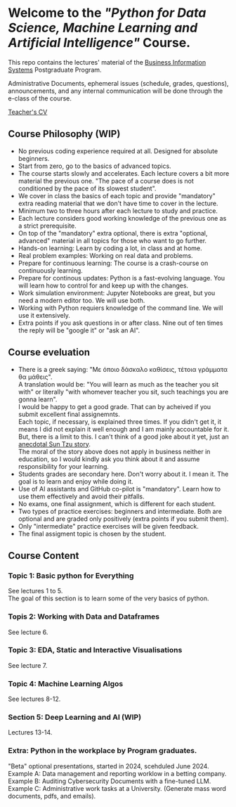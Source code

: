 # Welcome to the *"Python for Data Science, Machine Learning and Artificial Intelligence"* Course.  
This repo contains the lectures' material of the [Business Information Systems](https://bis-analytics.econ.uoa.gr/) Postgraduate Program.  

Administrative Documents, ephemeral issues (schedule, grades, questions), announcements, and any internal communication will be done through the e-class of the course.   

[Teacher's CV](https://bis-analytics.econ.uoa.gr/fileadmin/depts/econ.uoa.gr/bis-analytics/uploads/argyriou_cv_nov_23_gr.pdf)    


## Course Philosophy (WIP)
* No previous coding experience required at all. Designed for absolute beginners.
* Start from zero, go to the basics of advanced topics.  
* The course starts slowly and accelerates. Each lecture covers a bit more material the previous one. "The pace of a course does is not conditioned by the pace of its slowest student".
* We cover in class the basics of each topic and provide "mandatory" extra reading material that we don't have time to cover in the lecture.
* Minimum two to three hours after each lecture to study and practice.  
* Each lecture considers good working knowledge of the previous one as a strict prerequisite. 
* On top of the "mandatory" extra optional, there is extra "optional, advanced" material in all topics for those who want to go further.
* Hands-on learning: Learn by coding a lot, in class and at home.
* Real problem examples: Working on real data and problems.
* Prepare for continuous learning: The course is a crash-course on continuously learning.
* Prepare for continous updates: Python is a fast-evolving language. You will learn how to control for and keep up with the changes.
* Work simulation environment: Jupyter Notebooks are great, but you need a modern editor too. We will use both.
* Working with Python requiers knowledge of the command line. We will use it extensively.
* Extra points if you ask questions in or after class. Nine out of ten times the reply will be "google it" or "ask an AI". 

## Course eveluation
* There is a greek saying: "Με όποιο δάσκαλο καθίσεις, τέτοια γράμματα θα μάθεις".  
A translation would be: "You will learn as much as the teacher you sit with" or literally "with whomever teacher you sit, such teachings you are gonna learn".   
I would be happy to get a good grade. That can by acheived if you submit excellent final assignemnts.   
Each topic, if necessary, is explained three times. If you didn't get it, it means I did not explain it well enough and I am mainly accountable for it.   
But, there is a limit to this. I can't think of a good joke about it yet, just an [anecdotal Sun Tzu story](https://titusng.com/2013/03/04/the-test-of-sun-tzus-art-of-war-on-concubines/).   
The moral of the story above does not apply in business neither in education, so I would kindly ask you think about it and assume responsibility for your learning.  
* Students grades are secondary here. Don't worry about it. I mean it. The goal is to learn and enjoy while doing it.
* Use of AI assistants and GitHub co-pilot is "mandatory". Learn how to use them effectively and avoid their pitfalls.
* No exams, one final assignment, which is different for each student.
* Two types of practice exercises: beginners and intermediate. Both are optional and are graded only positively (extra points if you submit them).
* Only "intermediate" practice exercises will be given feedback.
* The final assigment topic is chosen by the student.    

## Course Content
### Topic 1: Basic python for Everything
See lectures 1 to 5.  
The goal of this section is to learn some of the very basics of python.

### Topis 2: Working with Data and Dataframes
See lecture 6.

### Topic 3: EDA, Static and Interactive Visualisations
See lecture 7.

### Topic 4: Machine Learning Algos
See lectures 8-12.

### Section 5: Deep Learning and AI (WIP)
Lectures 13-14.


### Extra: Python in the workplace by Program graduates.
"Beta" optional presentations, started in 2024, scehduled June 2024.
Example A: Data management and reporting worklow in a betting company.
Example B: Auditing Cybersecurity Documents with a fine-tuned LLM.
Example C: Administrative work tasks at a University. (Generate mass word documents, pdfs, and emails).
